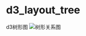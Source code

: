 # d3_layout_tree
d3树形图
![树形关系图](https://github.com/Wendysususu/d3_layout_tree/blob/master/images/result.png)
